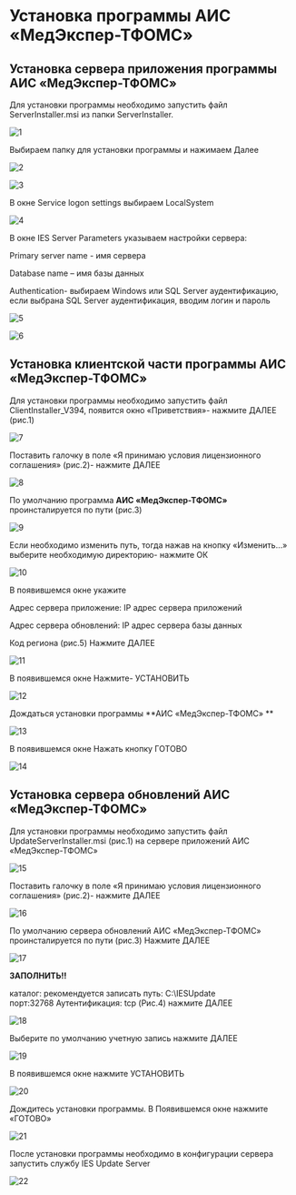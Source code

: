 <!-- TITLE: ИНСТАЛЦИЯ СЕРВЕРНОЙ И КЛИЕНСТКОЙ ЧАСТИ СИСТЕМЫ АИС «МЕДЭКСПЕРТ-ТФОМС» -->
<!-- SUBTITLE: Руководство администратора -->

# Установка программы АИС «МедЭкспер-ТФОМС»

## Установка сервера приложения программы АИС «МедЭкспер-ТФОМС»

Для установки программы необходимо запустить файл ServerInstaller.msi  из папки ServerInstaller.

![1](/uploads/05/1.png "1")

Выбираем папку для установки программы и нажимаем Далее

![2](/uploads/05/2.png "2")

![3](/uploads/05/3.jpg "3")

В окне Service logon settings выбираем LocalSystem 

![4](/uploads/05/4.png "4")

В окне IES Server Parameters указываем настройки сервера:

Primary server name -  имя сервера

Database name – имя базы данных

Authentication- выбираем Windows или  SQL Server аудентификацию, если выбрана SQL Server аудентификация, вводим логин и пароль

![5](/uploads/05/5.jpg "5")

![6](/uploads/05/6.png "6")

## Установка клиентской  части программы АИС «МедЭкспер-ТФОМС»

Для установки программы необходимо запустить файл ClientInstaller_V394, появится окно «Приветствия»- нажмите ДАЛЕЕ (рис.1)

![7](/uploads/05/7.png "7")

Поставить галочку в поле «Я принимаю условия лицензионного соглашения» (рис.2)- нажмите ДАЛЕЕ

![8](/uploads/05/8.png "8")

По умолчанию программа **АИС «МедЭкспер-ТФОМС»** проинсталируется по пути (рис.3)

![9](/uploads/05/9.png "9")

Если необходимо изменить путь, тогда  нажав на кнопку «Изменить…» выберите необходимую директорию- нажмите ОК

![10](/uploads/05/10.png "10")

В появившемся окне укажите 

Адрес сервера приложение: IP адрес сервера приложений

Адрес сервера обновлений: IP адрес сервера базы данных 

Код региона (рис.5) Нажмите ДАЛЕЕ

![11](/uploads/05/11.png "11")

В появившемся окне Нажмите- УСТАНОВИТЬ

![12](/uploads/05/12.png "12")

Дождаться установки программы **АИС «МедЭкспер-ТФОМС» **

![13](/uploads/05/13.png "13")

В появившемся окне Нажать кнопку ГОТОВО 

![14](/uploads/05/14.png "14")

## Установка сервера обновлений АИС «МедЭкспер-ТФОМС»

Для установки программы необходимо запустить файл UpdateServerInstaller.msi (рис.1) на сервере приложений  АИС «МедЭкспер-ТФОМС»

![15](/uploads/05/15.jpg "15")

Поставить галочку в поле «Я принимаю условия лицензионного соглашения» (рис.2)- нажмите ДАЛЕЕ

![16](/uploads/05/16.png "16")

По умолчанию сервера обновлений АИС «МедЭкспер-ТФОМС» проинсталируется по пути (рис.3) Нажмите ДАЛЕЕ

![17](/uploads/05/17.png "17")

**ЗАПОЛНИТЬ!!**

каталог: рекомендуется записать путь: C:\IESUpdate\
                         порт:32768
 Аутентификация: tcp
(Рис.4) нажмите ДАЛЕЕ

![18](/uploads/05/18.png "18")

Выберите по умолчанию учетную запись  нажмите ДАЛЕЕ

![19](/uploads/05/19.png "19")

В появившемся окне нажмите УСТАНОВИТЬ 

![20](/uploads/05/20.png "20")

Дождитесь установки программы. В Появившемся окне нажмите «ГОТОВО»

![21](/uploads/05/21.png "21")

После установки программы необходимо в конфигурации сервера запустить службу IES Update Server 

![22](/uploads/05/22.png "22")

